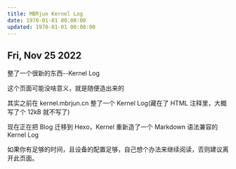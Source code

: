 ```yaml
---
title: MBRjun Kernel Log
date: 1970-01-01 00:00:00
updated: 1970-01-01 00:00:00
---
```


## Fri, Nov 25 2022
整了一个很新的东西--Kernel Log  

<!-- more -->

这个页面可能没啥意义，就是随便造出来的  

其实之前在 kernel.mbrjun.cn 整了一个 Kernel Log(藏在了 HTML 注释里，大概写了个 12kB 就不写了)  

现在正在把 Blog 迁移到 Hexo，Kernel 重新造了一个 Markdown 语法兼容的 Kernel Log  

如果你有足够的时间，且设备的配置足够，自己想个办法来继续阅读，否则建议离开此页面。

<!--

然后是 为了方便 以后 Blog 发文章 一般都会用 GitHub 网页编辑器来写（尤其事我用手机写 只用网页编辑器）（看提交签名，如果是GH的签名就是网页编辑器，PGP签名就是vscode或者vim+git（vscode签名没研究出来咋整，有时间在搞搞），其实咱也可以 S/MIME(或者说，X.509?) 或者 SSH 签名，但是我不喜欢用） 

更新这篇文章的时候我精神状态一般都不太好，看不懂你甚至可以去给我发 issue(?   

**本页面可能含有：胡 言 乱 语、非 正 常 排 版、负 能 量、WTF-IS-THAT、盒 泄 漏、最 新 最 热、妈 语 言**  

为了防止这个阴间页面显示在网站里容易找到的地方，发布时间设置在了 1970-01-01 00:00:00 （但是为什么我用 GitHub 编辑器打开它会变成1969） 

GH 的网页编辑器似乎只能保存并 Commit，因此你可能会见到一堆 Commit 都是这个文件的  


## Sat, Nov 26 2022
本来说今天再写点啥，刚发现“今天”已经过去了  

另外应该没人认真看我写的这堆怪话（点头）所以我可以随便写x  

现在精神状态比上次 commit 的时候好多了（大概是上次 commit 两个小时之后就莫名很难受而且d k y）  

这周三整了一个怪东西，三轴，嗯 长这样：  
```
1 [>>>-------]
2 [>>>>>>----]
3 [>>>>------]
```
这玩意可以当成...嗯...~~MBR精神状态速览~~  

从奇奇怪怪的三个角度评估的（有时间再讲*  

这玩意你可以在某个神奇的地方找到，并且会自动更新  

然后现在不知道写啥了，保存提交然后去~~色色~~了x  （~~话说还有没有人想知道我xp的！~~）  

今天下午又发电了  

啊啊啊啊啊啊啊啊啊啊啊啊啊啊啊啊啊啊啊啊啊啊啊啊啊啊啊啊啊啊啊啊啊啊啊啊啊啊啊啊啊啊啊啊啊啊啊啊啊啊啊啊啊啊啊啊啊啊啊啊啊啊啊啊啊啊啊啊啊啊啊啊  

嘿嘿嘿嘿嘿嘻嘻  

* 有时间=咕咕咕


## Mon, Nov 28 2022
（半夜）解锁了奇怪的技能    

（记忆力越来越差了...赶紧追加上）  

晚上打原神，联机刷散兵，打到了 200 心率 

是这样，一阶段死了个队友，然后进二阶段，打着打着又有一个队友被创似  

然后散兵蓄力状态，那个叫啥的（灭度机？） 玩意没打完，散兵又砸死一个队友，我拿了个成就  

这个超酷的好吧，我没这么菜，这次是联机2拖2，元素配的还很啥B，震惊了属于是  

嗯然后我就一直躲，发现虚空终端居然还可以输出（不觉得很酷？），然后散兵就没力  

大为震撼，心率200，感觉跟吃了那个啥药一样（盐酸丙卡特罗，一支气管扩张寄，之前哮喘支气管炎吃的那玩意，这玩意吃完就是心率上去，手抖［顺便提一句，小米手表的压力检测基于心率，如果静止状态一直高心率他会认为你高压，经典误判］），两个小时后心率还有100  

然后就是寸了3次，睡觉了（过0点了，应该写在底下的其实）


## Tue, Nov 29 2022
（半夜）寸止了3次，然后有一点小小的发情  

为什么今天好多人都在说被~~数据删除~~喝茶，难道是出了什么大事吗（~~好像确实是，但是我说不出来，说出来我就没了~~）  

想要聊天时的隐私不被泄漏吗，想要不被外人发现异常痕迹吗？和我一起用 PGP Encrypted Message 聊天吧x  


## Wed, Nov 30 2022
感觉路上遇到~~数据删除~~查手机，最安全的方法还是 Do a factory reset  

反正有云备份~~（咱是高贵的 iCloud+ 2TB 用户）~~，完全不怕丢数据，两天一次自动备份  

顺便想了解下，你们安卓阵营有没有啥手机，支持自动备份+带应用数据（云备份，自动排程，root刷第三方软件的不算），我好像没见过啥安卓可以  

感觉这个 Kernel Log 越来越像日记了（但是他可以轻松的被 ``clone``，因为他使用 git 管理！）  

> 该 Kernel Log 所在的原始 Git 仓库已在 GitHub 托管并且由 MBRjun 维护，Git 文件如下：  

```
# SSH
git@github.com:MBRjun/MBRjun-Blog.git

# HTTPS
https://github.com/MBRjun/MBRjun-Blog.git
```

（草，写到这里突然忘了 MD 代码块的写法）  

突然有种奇奇怪怪的担心，就是这个页面以后内容写多了（至少需要 2 年吧），文件可能会变得相当大，到时候可能只能用 Vim 去开？  

我觉得那时候大概 MD 源文件大小得有个 5MB，HTML 文件估计体积能更大，不知道 Hexo 我的服务器 以及我的 CDN 能不能撑住  

想给路由器和服务器换硬盘了...嗯...  

路由器打算换个 200/240/256GB，预算 150，服务器换个稍微好点的（WD RED咋样？5500TBW），换个 1TB 的？（没钱 穷穷 呜呜）  

好像没啥好写的了，~~这次提交完应该就破 10kB 文件大小了~~ Thu, Dec 1 2022 更新：草，才5kB多一点呐  

（想被电呜呜呜 但是又被隔离了呜呜） 


## Thu, Dec 1 2022
好耶12月了  

（打开GitHub）？上个月我怎么才出22个提交（惊  

今年354个提交，属于是地板都比我勤奋了  

（去找找老库的bug修一修（发现有个库还在用apt给的nodejs 那玩意是node12还是啥  

另外 为啥每到特殊时期或者出大事都有人造谣净网（草  

今天这点用vim写的，主要就是测一下vim能不能正常blogging  

vscode还没折腾好（gpg: 签名数据失败）  

最近附近人怎么好多信新冠-大号感冒-论 令人迷惑 :thinking:  

给服务器上了 Linux 6 内核，观望几天看看会不会更稳定  

（CPU太新 老版本内核难受的呐）  

（现在是网课 而且是音乐  

怎么会有人网课还正经上副科的~~，昨天语文课开原神好友列表看了眼，同学全都online~~（草生但又似乎很合理  

（写完上面那句看了眼微信 真就都在打游戏 xs  

以后我们班同学会不会来找到我Blog啊 :thinking:  

昨天更新了一下 OpenWrt 固件，并且打算12月底或者明年年初再更一版 #todo  

感觉最近在写 Kernel Log 没有好好 Blogging 了，一会去水个文章x  


## Fri, Dec 2 2022 
草）昨天说更key库的nodejs，咕咕咕  

=DATABASE ERROR=  

~~我不知道发生了什么，但似乎确实发生了什么~~  

~~日志已记录 C5+2~~  

今天继续折腾Hexo，另外追加：昨天又寸了一次  

今天先把blog页面搞好，有时间的话写完 Actions Build  


## Sat, Dec 3 2022
昨天稍微调了下主题，现在就一个问题，主页会输出全文而不是摘要，不知道咋修了，咕  

发现GH的MarkDown渲染器居然可以转换emoji，神奇的  

昨天对着硬盘来了一发...我在做什么...  

Hard Dick Drive????  

计数器：[未知项目] +2 (3)  


## Sun, Dec 4 2022
~~您GitHub每天水两个提交是吧~~（不水的话地板都比我勤快！  

~~好耶，GitHub的bot给我发pr，白送的commit，两个库受同一个漏洞影响，另外一个库明天再更ww~~  

不知道之前有没有说过，最近做的一个测试：  

ikuai N5105 PVE 虚拟机在以下环境下，不会出现自动重启的问题  

- 64-Bit
- PVE 7.3-1
- PVE Kernel 5.19-pve+ 6.0-edge+
- UEFI 
- 内存分了 6G

在上述环境连续运行 7 天，总流量跑了 100TB，没有出现重启问题  

之前的话是这样，32位没啥事，但是64位就重启  

计数器：[未知项目] +1 (4)  


## Mon, Dec 5 2022
呼）寸了一次 ~~没啥感觉~~  

今天上午活着度过了，没有什么想要分享的  

~~nothing to commit, working tree clean~~  

硬要说的话...明天追悼会今天怎么这么多人造谣，这都jb啥心态  

好了，再水一个提交就去睡觉：wq~~嗯我的vim怎么了~~  


## Tue, Dec 6 2022
~~nothing to commit, working tree clean~~  

做了：更新 MBRjun/key.mbrjun.cn Node.js 至 v18 Latest LTS  

非得写点啥就是昨天有点困  


## Wed, Dec 7 2022
还是不知道写点啥了，一会去更新下依赖吧  

做到了————今天6个commit  

下面有三段数据：  

A：[数据删除]是活在平行世界的一个人。在平行世界，[数据删除]于2019年去世，[数据删除]于2022年去世  

B：[数据删除]清[数据删除]未半而中道崩殂  

C：越明年，政通人和，百废俱兴  

这三条数据一定没有任何关联。一定没有...！  


## Thu, Dec 8 2022
Overloaded  

一个上午基本上在发情，还有  

计数器：[未知项目] +2 (6)  

已经变成色色的人了  


## Fri, Dec 9 2022
xm  


## Sat, Dec 10 2022
Nothing  
No commit  


## Sun, Dec 11 2022
做了个核酸  
（数据丢失）  

## Mon, Dec 12 2022
班里好多阳，还有好多没做核酸/抗原但是发烧了，线下复课没啥希望了，哈人  

天津AQI爆表了，最高 AQI(US) 1140，大致是沙尘暴  

好像几年都没爆过了  


## Tue, Dec 13 2022
天气有点冷，是 -8 到 -3，预计周六会更冷  

发情了半天  

以及想出去玩玩  

Kernel Log 三天没更新了，主要是 LZ Pro Plus Ultra  

今天 2 commits！好耶  

以及水了一个 Code review  

如果这个人code review说好耶证明他根本没看代码 ~~@qualiarw~~  


## Wed, Dec 14 2022
什么也没有做  


## Thu, Dec 15 2022
懒得cut  

去寸止了 

哦好吧昨天没提交 一会再cut下  

## Fri, Dec 16 2022
无数据：COVID-19  


## Sat, Dec 17 2022
无数据：COVID-19  


## Sun, Dec 18 2022
无数据：COVID-19  


## Mon, Dec 19 2022
无数据：COVID-19  


## Tue, Dec 20 2022
无数据：COVID-19


## Wed, Dec 21 2022
有点发情  

嗯我昨天怎么没commit啊  

（再次使用时间穿越  

前几天的一直没数据 可以去看468  

昨天刷了 iOS 16.3 Developer Beta，玩了下SK 2FA  

想搞个 YubiKey 了  

今天git要怎么水5个commit）  

~~更新下njs吧~~  


## Thu, Dec 22 2022
无事发生  


## Fri, Dec 23 2022
今天过的还不错，顺便寸了五次（  

另外在这里写点东西防止以后忘了  

Arcaea 3.6.4 版本（大概是这个）有个Bug，只要你用过这个版本，你存档的光追会自动解锁  


## Mon, Dec 26 2022
以后无内容可以直接摆了  

这两天多搓搓blog 看看能不能明年之前搓完  

有点想试试 Code server  

## Fri, Dec 30 2022
基本搓完了 ww

## Tue, Jan 10 2022
将 Kernel Log 注释掉了，喵  

（两个目的：防止过大 HTML 阻止浏览器正常渲染  
另一个忘了，也许是防止自动程序存档  

提一句，GH 现在 Pub Repo 改 Priv 要输入 Star 数量确认，0 Star 则不需要输入，如果自己 Star/取消 了，除非刷新页面，否则不会更新确认界面的计数。  

-->